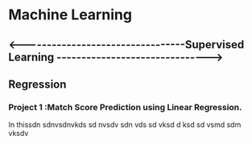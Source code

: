# Machine Learning

   ## <---------------------------------Supervised Learning ------------------------------->

## Regression
### Project 1 :Match Score Prediction using Linear Regression.
In thissdn  sdnvsdnvkds sd nvsdv sdn vds sd vksd d ksd sd vsmd sdm vksdv


